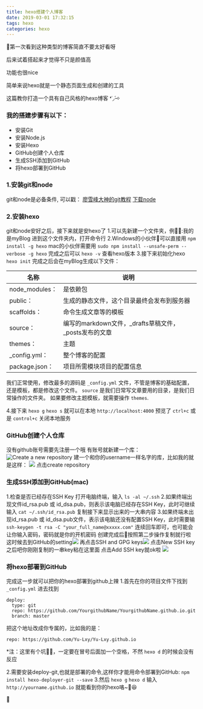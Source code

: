 ```yaml
---
title: hexo搭建个人博客
date: 2019-03-01 17:32:15
tags: hexo
categories: hexo
---
```


🤩第一次看到这种类型的博客简直不要太好看呀

后来试着搭起来才觉得不只是颜值高

功能也很nice

简单来说hexo就是一个静态页面生成和创建的工具

这篇教你打造一个具有自己风格的hexo博客 ❛˓◞˂̵✧

<!-- more -->

### 我的搭建步骤有以下：
* 安装Git
* 安装Node.js
* 安装Hexo
* GitHub创建个人仓库
* 生成SSH添加到GitHub
* 将hexo部署到GitHub


### 1.安装git和node
git和node是必备条件, 可以戳：
[廖雪峰大神的git教程](https://www.liaoxuefeng.com/wiki/0013739516305929606dd18361248578c67b8067c8c017b000)
[下载node](http://nodejs.cn/download/)


### 2.安装hexo
git和node安好之后，接下来就是安hexo了
1.可以先新建一个文件夹，例🌰:我的是myBlog
进到这个文件夹内，打开命令行
2.Windows的小伙伴可以直接用 `npm install -g hexo`
mac的小伙伴需要用 `sudo npm install --unsafe-perm --verbose -g hexo`
完成之后可以 `hexo -v` 查看hexo版本
3.接下来初始化hexo `hexo init`
完成之后会在myBlog生成以下文件：

| 名称           | 说明                                                  |
| -------------- | ----------------------------------------------------- |
| node_modules： | 是依赖包                                              |
| public：       | 生成的静态文件，这个目录最终会发布到服务器            |
| scaffolds：    | 命令生成文章等的模板                                  |
| source：       | 编写的markdown文件，_drafts草稿文件，_posts发布的文章 |
| themes：       | 主题                                                  |
| _config.yml：  | 整个博客的配置                                        |
| package.json： | 项目所需模块项目的配置信息                            |

我们正常使用，修改最多的源码是 `_config.yml` 文件，不管是博客的基础配置，还是模板，都是修改这个文件。
`source` 是我们日常写文章要用的目录，是我们日常操作的文件夹。
如果要修改主题模板，就需要操作 `themes`.

4.接下来
`hexo g`
`hexo s`
就可以在本地 `http://localhost:4000` 预览了
`ctrl+c` 或是 `control+c` 关闭本地服务

### GitHub创建个人仓库
没有github账号需要先注册一个哦
有账号就新建一个库：
![Create a new repository](buildHexo/hexo1.jpg)
建一个和你的username一样名字的库，比如我的就是这样：
![](buildHexo/hexo2.jpg)
点击create repository

### 生成SSH添加到GitHub(mac)
1.检查是否已经存在SSH Key
打开电脑终端，输入 `ls -al ~/.ssh`
2.如果终端出现文件id_rsa.pub 或 id_dsa.pub，则表示该电脑已经存在SSH Key，此时可继续输入
`cat ~/.ssh/id_rsa.pub`
复制接下来显示出来的一大串内容
3.如果终端未出现id_rsa.pub 或 id_dsa.pub文件，表示该电脑还没有配置SSH Key，此时需要输
`ssh-keygen -t rsa -C "your_full_name@xxxxx.com"`
连续回车即可，也可能会让你输入密码，密码就是你的开机密码
创建完成后按照第二步操作复制就行啦
这时候去到GitHub的setting![](buildHexo/hexo3.jpg)
再点击SSH and GPG keys![](buildHexo/hexo4.jpg)
点击New SSH key之后吧你刚刚复制的一串key粘在这里面 点击Add SSH key就ok啦
![](buildHexo/hexo5.jpg)

### 将hexo部署到GitHub
完成这一步就可以把你的hexo部署到github上辣
1.首先在你的项目文件下找到 `_config.yml` 进去找到
```
deploy:
  type: git
  repo: https://github.com/YourgithubName/YourgithubName.github.io.git
  branch: master
```
把这个地址改成你专属的，比如我的是：
```
repo: https://github.com/Yu-Lxy/Yu-Lxy.github.io
```
*注：这里有个坑🕳，一定要在冒号后面加一个空格，不然 `hexo d` 的时候会没有反应

2.需要安装deploy-git,也就是部署的命令,这样你才能用命令部署到GitHub:
`npm install hexo-deployer-git --save`
3.然后
`hexo g`
`hexo d`
输入 `http://yourname.github.io` 就能看到你的hexo咯~😆


